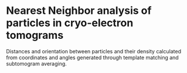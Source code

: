 # Nearest Neighbor analysis of particles in cryo-electron tomograms

Distances and orientation between particles and their density calculated from coordinates and angles generated through template matching and subtomogram averaging.
